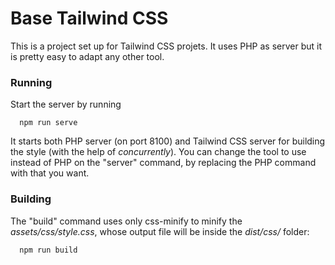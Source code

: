 # Base Tailwind CSS
This is a project set up for Tailwind CSS projets. It uses PHP as server but it is pretty easy to adapt any other tool.

### Running
Start the server by running
```
  npm run serve
```
It starts both PHP server (on port 8100) and Tailwind CSS server for building the style (with the help of _concurrently_).
You can change the tool to use instead of PHP on the "server" command, by replacing the PHP command with that you want.

### Building
The "build" command uses only css-minify to minify the _assets/css/style.css_, whose output file will be inside the _dist/css/_ folder:
```
  npm run build
```

